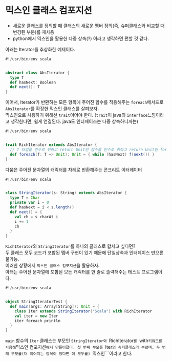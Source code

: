 # 믹스인 클래스 컴포지션
- 새로운 클래스를 정의할 때 클래스의 새로운 멤버 정의(즉, 슈퍼클래스와 비교할 때 변경된 부분)를 재사용
- python에서 믹스인을 활용한 다중 상속(?) 이라고 생각하면 편할 것 같다.

아래는 Iterator를 추상화한 예제이다.
```scala
#!/usr/bin/env scala


abstract class AbsIterator {
  type T
  def hasNext: Boolean
  def next(): T
}
```

이어서, Iterator가 반환하는 모든 항목에 주어진 함수를 적용해주는 ```foreach```메서드로 ```AbsIterator```를 확장한 믹스인 클래스를 살펴보자.  
믹스인으로 사용하기 위해선 ```trait```이어야 한다. (```trait```이 java의 ```interface```느낌이라고 생각한다면, 쉽게 연결된다. java도 인터페이스는 다중 상속하니까는)
```scala
#!/usr/bin/env scala


trait RichIterator extends AbsIterator {
  // T 타입을 인수로 취하고 return Unit인 함수를 인수로 취하고 return Unit인 foreach 메서드 
  def foreach(f: T => Unit): Unit = { while (hasNext) f(next()) }
}
```

다움은 주어진 문자열의 캐릭터를 차례로 반환해주는 콘크리트 이터레이터
```scala
#!/usr/bin/env scala


class StringIterator(s: String) extends AbsIterator {
  type T = Char
  private var i = 0
  def hasNext = i < s.length()
  def next() = {
    val ch = s charAt i
    i += 1
    ch
  }
}
```

```RichIterator```와 ```StringIterator```를 하나의 클래스로 합치고 싶다면?  
두 클래스 모두 코드가 포함된 멤버 구현이 있기 때문에 단일상속과 인터페이스 만으론 불가능.  
이러한 상황에서 ```믹스인 클래스 컴포지션```을 활용하자.  
아래는 주어진 문자열에 포함된 모든 캐릭터를 한 줄로 출력해주는 테스트 프로그램이다.
```scala
#!/usr/bin/env scala


object StringIteratorTest {
  def main(args: Array[String]): Unit = {
    class Iter extends StringIterator("Scala") with RichIterator
    val iter = new Iter
    iter foreach println
  }
}
```
```main``` 함수의 ```Iter``` 클래스는 부모인 ```StringIterator와 ```RichIterator```를 ```with``` 키워드를 사용해 ```믹스인 컴포지션```해서 만들어졌다. 첫 번째 부모를 ```Iter```의 슈퍼클래스라 부르며, 두 번째 부모를(더 이어지는 항목이 있다면 이 모두를) ```믹스인```이라고 한다.
